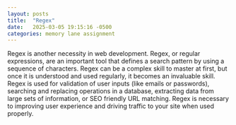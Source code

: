 ```yaml
---
layout: posts
title:  "Regex"
date:   2025-03-05 19:15:16 -0500
categories: memory lane assignment
---
```

Regex is another necessity in web development. Regex, or regular expressions, are an important tool that defines a search pattern by using a sequence of characters. Regex can be a complex skill to master at first, but once it is understood and used regularly, it becomes an invaluable skill. Regex is used for validation of user inputs (like emails or passwords), searching and replacing operations in a database, extracting data from large sets of information, or SEO friendly URL matching. Regex is necessary to improving user experience and driving traffic to your site when used properly.